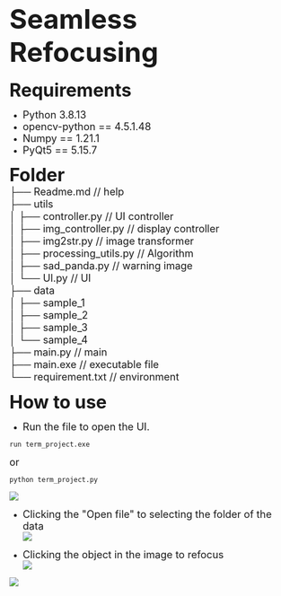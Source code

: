 # <font size=7>**Seamless Refocusing**</font><br>


<font size=6>**Requirements**</font><br>
* <font size=4>Python 3.8.13</font><br>
* <font size=4>opencv-python == 4.5.1.48</font><br>
* <font size=4>Numpy == 1.21.1</font><br>
* <font size=4>PyQt5 == 5.15.7</font><br>

<font size=6>**Folder**</font><br>
<font size=4>├── Readme.md                   // help</font><br>
<font size=4>├── utils</font><br>
<font size=4>│   ├── controller.py           // UI controller</font><br>
<font size=4>│   ├── img_controller.py       // display controller</font><br>
<font size=4>│   ├── img2str.py              // image transformer</font><br>
<font size=4>│   ├── processing_utils.py     // Algorithm</font><br>
<font size=4>│   ├── sad_panda.py            // warning image</font><br>
<font size=4>│   └── UI.py                   // UI</font><br>
<font size=4>├── data</font><br>
<font size=4>│   ├── sample_1</font><br>
<font size=4>│   ├── sample_2</font><br>
<font size=4>│   ├── sample_3</font><br>
<font size=4>│   └── sample_4</font><br>
<font size=4>├── main.py             // main</font><br>
<font size=4>├── main.exe            // executable file</font><br>
<font size=4>└── requirement.txt             // environment</font><br>

<font size=6>**How to use**</font><br>
* <font size=4>Run the file to open the UI.</font><br>
```shell
run term_project.exe
```
<font size=4>or</font><br>
```shell
python term_project.py
```
![](https://i.imgur.com/qQRwHKZ.png)

* <font size=4>Clicking the "Open file" to selecting the folder of the data</font><br>
![](https://i.imgur.com/MZ15HEH.png)


* <font size=4>Clicking the object in the image to refocus</font><br>
![](https://i.imgur.com/yWwK21i.png)



![](https://i.imgur.com/5IpyRB8.png)
